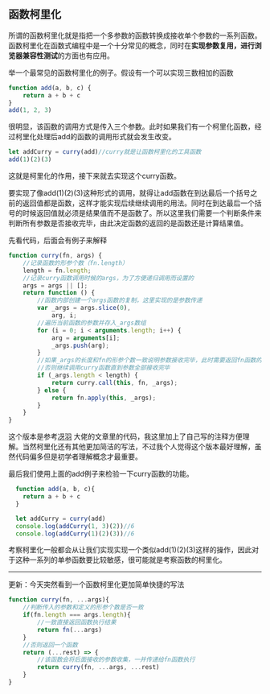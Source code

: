 ## 函数柯里化

所谓的函数柯里化就是指把一个多参数的函数转换成接收单个参数的一系列函数。函数柯里化在函数式编程中是一个十分常见的概念，同时在**实现参数复用，进行浏览器兼容性测试**的方面也有应用。

举一个最常见的函数柯里化的例子。假设有一个可以实现三数相加的函数

```javascript
function add(a, b, c) {
	return a + b + c
}
add(1, 2, 3)
```

很明显，该函数的调用方式是传入三个参数。此时如果我们有一个柯里化函数，经过柯里化处理后add的函数的调用形式就会发生改变。

```javascript
let addCurry = curry(add)//curry就是让函数柯里化的工具函数
add(1)(2)(3)
```

这就是柯里化的作用，接下来就去实现这个curry函数。

要实现了像add(1)(2)(3)这种形式的调用，就得让add函数在到达最后一个括号之前的返回值都是函数，这样才能实现后续继续调用的用法。同时在到达最后一个括号的时候返回值就必须是结果值而不是函数了。所以这里我们需要一个判断条件来判断所有参数是否接收完毕，由此决定函数的返回的是函数还是计算结果值。

先看代码，后面会有例子来解释

```javascript
function curry(fn, args) {
    //记录函数的形参个数（fn.length）
    length = fn.length;
    //记录curry函数调用时候的args，为了方便递归调用而设置的
    args = args || [];
    return function () {
        //函数内部创建一个args函数的复制，这里实现的是参数传递
        var _args = args.slice(0),
            arg, i;
        //遍历当前函数的参数并存入_args数组
        for (i = 0; i < arguments.length; i++) {
            arg = arguments[i];
            _args.push(arg);
        }
        //如果_args的长度和fn的形参个数一致说明参数接收完毕，此时需要返回fn函数的执行结果
        //否则继续调用curry函数直到参数全部接收完毕
        if (_args.length < length) {
            return curry.call(this, fn, _args);
        } else {
            return fn.apply(this, _args);
        }
    }
}
```

这个版本是参考[冴羽](https://juejin.cn/post/6844903490771222542#heading-2) 大佬的文章里的代码，我这里加上了自己写的注释方便理解。当然柯里化还有其他更加简洁的写法，不过我个人觉得这个版本最好理解，虽然代码偏多但是初学者理解概念才最重要。

最后我们使用上面的add例子来检验一下curry函数的功能。

```javascript
  function add(a, b, c){
    return a + b + c
  }

  let addCurry = curry(add)
  console.log(addCurry(1, 3)(2))//6
  console.log(addCurry(1)(2)(3))//6
```

考察柯里化一般都会从让我们实现实现一个类似add(1)(2)(3)这样的操作，因此对于这种一系列的单参函数要比较敏感，很可能就是考察函数的柯里化。

-------------------------------------------------------------------------

更新：今天突然看到一个函数柯里化更加简单快捷的写法

```js
function curry(fn, ...args){
    //判断传入的参数和定义的形参个数是否一致
    if(fn.length === args.length){
        //一致直接返回函数执行结果
        return fn(...args)
    }
    //否则返回一个函数
    return (...rest) => {
        //该函数会将后面接收的参数收集，一并传递给fn函数执行
        return curry(fn, ...args, ...rest)
    }
}
```



